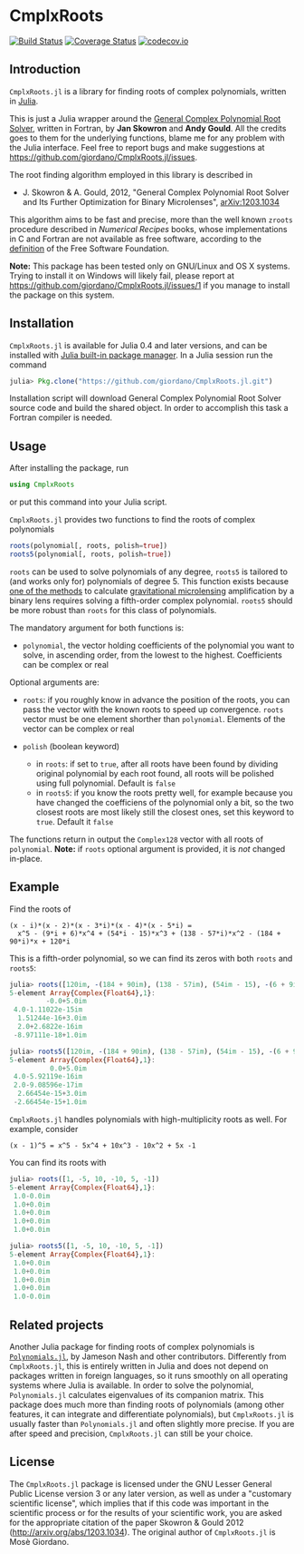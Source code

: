 # CmplxRoots

[![Build Status](https://travis-ci.org/giordano/CmplxRoots.jl.svg?branch=master)](https://travis-ci.org/giordano/CmplxRoots.jl) [![Coverage Status](https://coveralls.io/repos/github/giordano/CmplxRoots.jl/badge.svg?branch=master)](https://coveralls.io/github/giordano/CmplxRoots.jl?branch=master) [![codecov.io](https://codecov.io/github/giordano/CmplxRoots.jl/coverage.svg?branch=master)](https://codecov.io/github/giordano/CmplxRoots.jl?branch=master) <!-- [![CmplxRoots](http://pkg.julialang.org/badges/CmplxRoots_0.4.svg)](http://pkg.julialang.org/?pkg=CmplxRoots) [![CmplxRoots](http://pkg.julialang.org/badges/CmplxRoots_0.5.svg)](http://pkg.julialang.org/?pkg=CmplxRoots) -->

Introduction
------------

`CmplxRoots.jl` is a library for finding roots of complex polynomials, written
in [Julia](http://julialang.org/).

This is just a Julia wrapper around the
[General Complex Polynomial Root Solver](http://www.astrouw.edu.pl/~jskowron/cmplx_roots_sg/),
written in Fortran, by **Jan Skowron** and **Andy Gould**.  All the credits goes
to them for the underlying functions, blame me for any problem with the Julia
interface.  Feel free to report bugs and make suggestions at
https://github.com/giordano/CmplxRoots.jl/issues.

The root finding algorithm employed in this library is described in

* J. Skowron & A. Gould, 2012, "General Complex Polynomial Root Solver and Its
  Further Optimization for Binary Microlenses",
  [arXiv:1203.1034](http://arxiv.org/abs/1203.1034)

This algorithm aims to be fast and precise, more than the well known `zroots`
procedure described in *Numerical Recipes* books, whose implementations in C and
Fortran are not available as free software, according to the
[definition](https://www.gnu.org/philosophy/free-sw.html) of the Free Software
Foundation.

**Note:** This package has been tested only on GNU/Linux and OS X systems.
Trying to install it on Windows will likely fail, please report at
https://github.com/giordano/CmplxRoots.jl/issues/1 if you manage to install the
package on this system.

Installation
------------

`CmplxRoots.jl` is available for Julia 0.4 and later versions, and can be installed
with
[Julia built-in package manager](http://docs.julialang.org/en/stable/manual/packages/).
In a Julia session run the command

```julia
julia> Pkg.clone("https://github.com/giordano/CmplxRoots.jl.git")
```

Installation script will download General Complex Polynomial Root Solver source
code and build the shared object.  In order to accomplish this task a Fortran
compiler is needed.

<!-- You may need to update your package list with `Pkg.update()` in order to get the -->
<!-- latest version of `CmplxRoots.jl`. -->

Usage
-----

After installing the package, run

``` julia
using CmplxRoots
```

or put this command into your Julia script.

`CmplxRoots.jl` provides two functions to find the roots of complex polynomials

``` julia
roots(polynomial[, roots, polish=true])
roots5(polynomial[, roots, polish=true])
```

`roots` can be used to solve polynomials of any degree, `roots5` is tailored to
(and works only for) polynomials of degree 5.  This function exists because
[one of the methods](http://dx.doi.org/10.1086/309566) to calculate
[gravitational microlensing](https://en.wikipedia.org/wiki/Gravitational_microlensing)
amplification by a binary lens requires solving a fifth-order complex
polynomial.  `roots5` should be more robust than `roots` for this class of
polynomials.

The mandatory argument for both functions is:

* `polynomial`, the vector holding coefficients of the polynomial you want to
  solve, in ascending order, from the lowest to the highest.  Coefficients can
  be complex or real

Optional arguments are:

* `roots`: if you roughly know in advance the position of the roots, you can
  pass the vector with the known roots to speed up convergence.  `roots` vector
  must be one element shorther than `polynomial`.  Elements of the vector can be
  complex or real
* `polish` (boolean keyword)

	* in `roots`: if set to `true`, after all roots have been found by dividing
	  original polynomial by each root found, all roots will be polished using
	  full polynomial.  Default is `false`
	* in `roots5`: if you know the roots pretty well, for example because you
	  have changed the coefficiens of the polynomial only a bit, so the two
	  closest roots are most likely still the closest ones, set this keyword to
	  `true`.  Default it `false`

The functions return in output the `Complex128` vector with all roots of
`polynomial`.  **Note:** if `roots` optional argument is provided, it is *not*
changed in-place.

Example
-------

Find the roots of

```
(x - i)*(x - 2)*(x - 3*i)*(x - 4)*(x - 5*i) =
  x^5 - (9*i + 6)*x^4 + (54*i - 15)*x^3 + (138 - 57*i)*x^2 - (184 + 90*i)*x + 120*i
```

This is a fifth-order polynomial, so we can find its zeros with both `roots` and
`roots5`:

``` julia
julia> roots([120im, -(184 + 90im), (138 - 57im), (54im - 15), -(6 + 9im), 1])
5-element Array{Complex{Float64},1}:
         -0.0+5.0im
 4.0-1.11022e-15im
  1.51244e-16+3.0im
  2.0+2.6822e-16im
 -8.97111e-18+1.0im

julia> roots5([120im, -(184 + 90im), (138 - 57im), (54im - 15), -(6 + 9im), 1])
5-element Array{Complex{Float64},1}:
          0.0+5.0im
 4.0-5.92119e-16im
 2.0-9.08596e-17im
  2.66454e-15+3.0im
 -2.66454e-15+1.0im
```

`CmplxRoots.jl` handles polynomials with high-multiplicity roots as well.  For
example, consider

```
(x - 1)^5 = x^5 - 5x^4 + 10x^3 - 10x^2 + 5x -1
```

You can find its roots with

``` julia
julia> roots([1, -5, 10, -10, 5, -1])
5-element Array{Complex{Float64},1}:
 1.0-0.0im
 1.0+0.0im
 1.0+0.0im
 1.0+0.0im
 1.0+0.0im

julia> roots5([1, -5, 10, -10, 5, -1])
5-element Array{Complex{Float64},1}:
 1.0+0.0im
 1.0+0.0im
 1.0+0.0im
 1.0+0.0im
 1.0-0.0im
```

Related projects
----------------

Another Julia package for finding roots of complex polynomials is
[`Polynomials.jl`](https://github.com/Keno/Polynomials.jl), by Jameson Nash and
other contributors.  Differently from `CmplxRoots.jl`, this is entirely written
in Julia and does not depend on packages written in foreign languages, so it
runs smoothly on all operating systems where Julia is available.  In order to
solve the polynomial, `Polynomials.jl` calculates eigenvalues of its companion
matrix.  This package does much more than finding roots of polynomials (among
other features, it can integrate and differentiate polynomials), but
`CmplxRoots.jl` is usually faster than `Polynomials.jl` and often slightly more
precise.  If you are after speed and precision, `CmplxRoots.jl` can still be
your choice.

License
-------

The `CmplxRoots.jl` package is licensed under the GNU Lesser General Public
License version 3 or any later version, as well as under a "customary scientific
license", which implies that if this code was important in the scientific
process or for the results of your scientific work, you are asked for the
appropriate citation of the paper Skowron & Gould 2012
(http://arxiv.org/abs/1203.1034).  The original author of `CmplxRoots.jl` is
Mosè Giordano.
